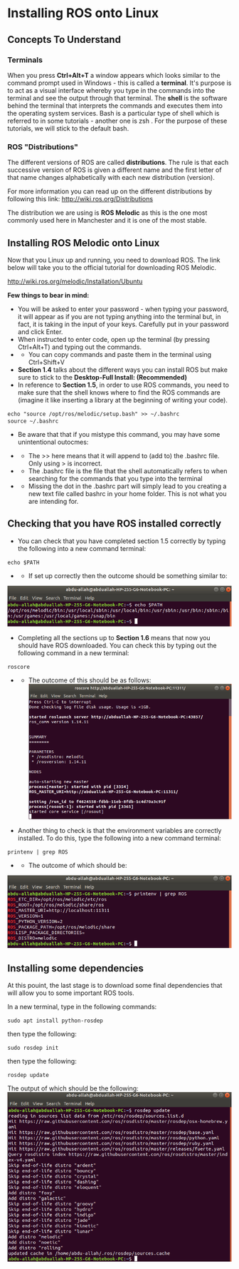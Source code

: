 
# Installing ROS onto Linux

## Concepts To Understand
### Terminals 

When you press **Ctrl+Alt+T** a window appears which looks similar to the command prompt used in Windows - this is called a **terminal**. It's purpose is to act as a visual interface whereby you type in the commands into the terminal and see the output through that terminal. The **shell** is the software behind the terminal that interprets the commands and executes them into the operating system services. Bash is a particular type of shell which is referred to in some tutorials - another one is zsh . For the purpose of these tutorials, we will stick to the default bash. 

### ROS "Distributions" 

The different versions of ROS are called **distributions**. The rule is that each successive version of ROS is given a different name and the first letter of that name changes alphabetically with each new distribution (version).  

For more information you can  read up on the different distributions  by following this link: 
http://wiki.ros.org/Distributions

The distribution we are using is **ROS Melodic** as this is the one most commonly used here in Manchester and it is one of the most stable. 

## Installing ROS Melodic onto Linux
Now that you Linux up and running, you need to download ROS. The link below will take you to the official tutorial for downloading ROS Melodic. 


http://wiki.ros.org/melodic/Installation/Ubuntu

**Few things to bear in mind:**
* You will be asked to enter your password -  when typing your password, it will appear as if you are not typing anything into the terminal but, in fact, it is taking in the input of your keys. Carefully put in your password and click Enter.
* When instructed to enter code, open up the terminal (by pressing Ctrl+Alt+T) and typing out the commands.
 * * You can copy commands and paste them in the terminal using Ctrl+Shift+V
* **Section 1.4** talks about the different ways you can install ROS but make sure to stick to the **Desktop-Full Install: (Recommended)** 
* In reference to **Section 1.5**, in order to use ROS commands, you need to make sure that the shell knows where to find the ROS commands are (imagine it like inserting a library at the beginning of writing your code). 
```
echo "source /opt/ros/melodic/setup.bash" >> ~/.bashrc
source ~/.bashrc
```

* Be aware that that if you mistype this command, you may have some unintentional outocmes:

* * The >> here means that it will append to (add to) the .bashrc file. Only using > is incorrect.
* *  The .bashrc file is the file that the shell automatically refers to when searching for the commands that you type into the terminal
* * Missing the dot in the .bashrc part will simply lead to you creating a new text file called bashrc in your home folder. This is not what you are intending for.

## Checking that you have ROS installed correctly

 *  You can check that you have completed section 1.5 correctly by typing the following into a new command terminal:
```
echo $PATH 
```
* * If set up correctly then the outcome should be something similar to: 

![echoPATH](echoPATH.png)




* Completing all the sections up to **Section 1.6** means that now you should have ROS downloaded. You can check this by typing out the following command in a new terminal:
```
roscore
```
* * The outcome of this should be as follows:
![roscore](roscore.png)

* Another thing to check is that the environment variables are correctly installed. To do this, type the following into a new command terminal:
```
printenv | grep ROS
```
* * The outcome of which should be:

![greprOS](grepROS.png)


## Installing some dependencies
 
 At this pouint, the last stage is to download some final dependencies that will allow you to some important ROS tools. 

 In a new terminal, type in the following commands:

 ```
 sudo apt install python-rosdep
 ```
 then type the following:
 ```
 sudo rosdep init
 ```
 then type the following:
 ```
 rosdep update
 ```

 The output of which should be the following:
 ![rosUpdate](rosUpdate.png)

 